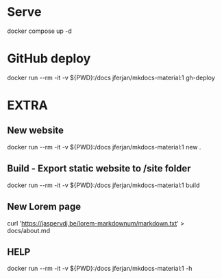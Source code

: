 
# Serve

docker compose up -d

# GitHub deploy

docker run --rm -it -v ${PWD}:/docs jferjan/mkdocs-material:1 gh-deploy


# EXTRA

## New website

docker run --rm -it -v ${PWD}:/docs jferjan/mkdocs-material:1 new .

## Build - Export static website to /site folder 

docker run --rm -it -v ${PWD}:/docs jferjan/mkdocs-material:1 build

## New Lorem page

curl 'https://jaspervdj.be/lorem-markdownum/markdown.txt' > docs/about.md

## HELP

docker run --rm -it -v ${PWD}:/docs jferjan/mkdocs-material:1 -h

